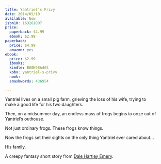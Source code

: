 ```yaml
---
title: Yantriel's Privy
date: 2014/05/10
available: Now
isbn10: 163261007
price:
  paperback: $4.99
  ebook: $2.99
paperback:
  price: $4.99
  amazon: yes
ebook:
  price: $2.99
  ibooks: 
  kindle: B00K98A46S
  kobo: yantriel-s-privy
  nook: 
  smashwords: 436954

---
```


Yantriel lives on a small pig farm,
grieving the loss of his wife,
trying to make a good life for his two daughters.

Then,
on a midsummer day,
an endless mass of frogs begins to ooze out of Yantriel’s outhouse.

Not just ordinary frogs.
These frogs know things.

Now the frogs set their sights
on the only thing Yantriel ever cared about...

His family.

A creepy fantasy short story from
[Dale Hartley Emery](http://dalehartleyemery.com/).

